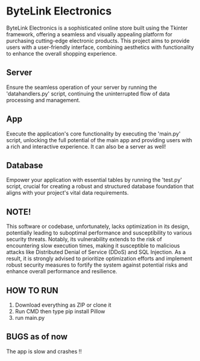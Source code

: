 ﻿# ByteLink Electronics

ByteLink Electronics is a sophisticated online store built using the Tkinter framework, offering a seamless and visually appealing platform for purchasing cutting-edge electronic products. This project aims to provide users with a user-friendly interface, combining aesthetics with functionality to enhance the overall shopping experience.
##

## Server
Ensure the seamless operation of your server by running the 'datahandlers.py' script, continuing the uninterrupted flow of data processing and management.

## App
Execute the application's core functionality by executing the 'main.py' script, unlocking the full potential of the main app and providing users with a rich and interactive experience. It can also be a server as well!
## Database
Empower your application with essential tables by running the 'test.py' script, crucial for creating a robust and structured database foundation that aligns with your project's vital data requirements.

## NOTE!

This software or codebase, unfortunately, lacks optimization in its design, potentially leading to suboptimal performance and susceptibility to various security threats. Notably, its vulnerability extends to the risk of encountering slow execution times, making it susceptible to malicious attacks like Distributed Denial of Service (DDoS) and SQL Injection. As a result, it is strongly advised to prioritize optimization efforts and implement robust security measures to fortify the system against potential risks and enhance overall performance and resilience.


## HOW TO RUN
1. Download everything as ZIP or clone it
2. Run CMD then type pip install Pillow
3. run main.py

## BUGS as of now
The app is slow and crashes !!

